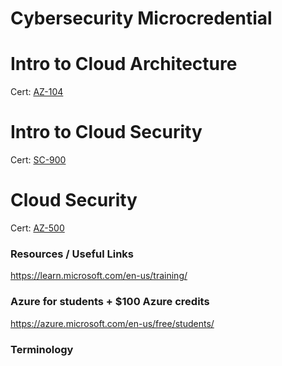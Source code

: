 # Cybersecurity Microcredential

# Intro to Cloud Architecture

Cert: [AZ-104](https://learn.microsoft.com/en-us/certifications/resources/study-guides/az-104)

# Intro to Cloud Security

Cert: [SC-900](https://learn.microsoft.com/en-us/certifications/resources/study-guides/sc-900)

# Cloud Security

Cert: [AZ-500](https://learn.microsoft.com/en-us/certifications/resources/study-guides/az-500)


### Resources / Useful Links

https://learn.microsoft.com/en-us/training/

### Azure for students + $100 Azure credits

https://azure.microsoft.com/en-us/free/students/

### Terminology

